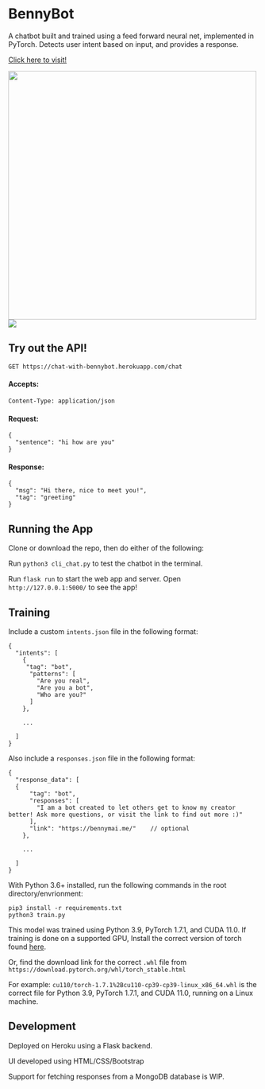 # BennyBot

A chatbot built and trained using a feed forward neural net, implemented in PyTorch. Detects user intent based on input, and provides a response.

[Click here to visit!](https://chat-with-bennybot.herokuapp.com/)

<img height=500px src="https://i.imgur.com/RMUmF8q.png" />

<img src="https://i.imgur.com/9VsuG0K.png" />

## Try out the API!

`GET https://chat-with-bennybot.herokuapp.com/chat`

#### Accepts:

`Content-Type: application/json`

#### Request:

```
{
  "sentence": "hi how are you"
}
```

#### Response:

```
{
  "msg": "Hi there, nice to meet you!",
  "tag": "greeting"
}
```

## Running the App

Clone or download the repo, then do either of the following:

Run `python3 cli_chat.py` to test the chatbot in the terminal.

Run `flask run` to start the web app and server. Open `http://127.0.0.1:5000/` to see the app!

## Training

Include a custom `intents.json` file in the following format:

```
{
  "intents": [
    {
     "tag": "bot",
      "patterns": [
        "Are you real",
        "Are you a bot",
        "Who are you?"
      ]
    },

    ...

  ]
}

```

Also include a `responses.json` file in the following format:

```
{
  "response_data": [
  {
      "tag": "bot",
      "responses": [
        "I am a bot created to let others get to know my creator better! Ask more questions, or visit the link to find out more :)"
      ],
      "link": "https://bennymai.me/"    // optional
    },

    ...

  ]
}

```

With Python 3.6+ installed, run the following commands in the root directory/envrionment:

```
pip3 install -r requirements.txt
python3 train.py
```

This model was trained using Python 3.9, PyTorch 1.7.1, and CUDA 11.0. If training is done on a supported GPU, Install the correct version of torch found [here](https://pytorch.org/get-started/locally/).

Or, find the download link for the correct `.whl` file from `https://download.pytorch.org/whl/torch_stable.html`

For example: `cu110/torch-1.7.1%2Bcu110-cp39-cp39-linux_x86_64.whl` is the correct file for Python 3.9, PyTorch 1.7.1, and CUDA 11.0, running on a Linux machine.

## Development

Deployed on Heroku using a Flask backend.

UI developed using HTML/CSS/Bootstrap

Support for fetching responses from a MongoDB database is WIP.
